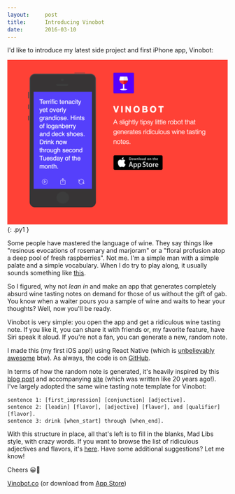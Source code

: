 ```yaml
---
layout:     post
title:      Introducing Vinobot
date:       2016-03-10
---
```


I'd like to introduce my latest side project and first iPhone app, Vinobot:

![Vinobot](/assets/img/writing/vinobot.png){: .py1 }

Some people have mastered the language of wine. They say things like "resinous
evocations of rosemary and marjoram" or a "floral profusion atop a deep pool of
fresh raspberries". Not me. I'm a simple man with a simple palate and a simple
vocabulary. When I do try to play along, it usually sounds something like
[this](https://www.youtube.com/watch?v=RKKOX5fIeK4).

So I figured, why not _lean in_ and make an app that generates completely absurd
wine tasting notes on demand for those of us without the gift of gab. You know
when a waiter pours you a sample of wine and waits to hear your thoughts? Well,
now you'll be ready.

Vinobot is very simple: you open the app and get a ridiculous wine tasting note.
If you like it, you can share it with friends or, my favorite feature, have Siri
speak it aloud. If you're not a fan, you can generate a new, random note.

I made this (my first iOS app!) using React Native (which is
[unbelievably awesome](https://brendansudol.github.io/writing/react-native-baby-steps)
btw). As always, the code is on
[GitHub](https://github.com/brendansudol/vinobot).

In terms of how the random note is generated, it's heavily inspired by this
[blog post](http://www.gmon.com/tech/stng.shtml) and accompanying
[site](http://www.gmon.com/tech/output.shtml) (which was written like 20 years
ago!). I've largely adopted the same wine tasting note template for Vinobot:

    sentence 1: [first_impression] [conjunction] [adjective].
    sentence 2: [leadin] [flavor], [adjective] [flavor], and [qualifier] [flavor].
    sentence 3: drink [when_start] through [when_end].

With this structure in place, all that's left is to fill in the blanks, Mad Libs
style, with crazy words. If you want to browse the list of ridiculous adjectives
and flavors, it's
[here](https://github.com/brendansudol/vinobot/blob/master/util/wine-words.js).
Have some additional suggestions? Let me know!

Cheers 😀🍷

[Vinobot.co](http://vinobot.co) (or download from
[App Store](https://itunes.apple.com/us/app/vinobot/id1083119387))
